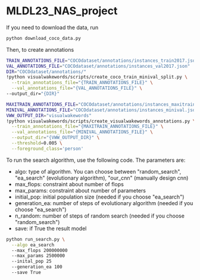 # MLDL23_NAS_project

If you need to download the data, run 

```bash
python download_coco_data.py
```
Then, to create annotations 
```bash
TRAIN_ANNOTATIONS_FILE="COCOdataset/annotations/instances_train2017.json"
VAL_ANNOTATIONS_FILE="COCOdataset/annotations/instances_val2017.json"
DIR="COCOdataset/annotations/"
!python visualwakewords/scripts/create_coco_train_minival_split.py \
  --train_annotations_file="{TRAIN_ANNOTATIONS_FILE}" \
  --val_annotations_file="{VAL_ANNOTATIONS_FILE}" \
--output_dir="{DIR}"
```

```bash
MAXITRAIN_ANNOTATIONS_FILE="COCOdataset/annotations/instances_maxitrain.json"
MINIVAL_ANNOTATIONS_FILE="COCOdataset/annotations/instances_minival.json"
VWW_OUTPUT_DIR="visualwakewords"
!python visualwakewords/scripts/create_visualwakewords_annotations.py \
  --train_annotations_file="{MAXITRAIN_ANNOTATIONS_FILE}" \
  --val_annotations_file="{MINIVAL_ANNOTATIONS_FILE}" \
  --output_dir="{VWW_OUTPUT_DIR}" \
  --threshold=0.005 \
  --foreground_class='person'
```

To run the search algorithm, use the following code. The parameters are:
- algo: type of algorithm. You can choose between "random_search", "ea_search" (evolutionary algorithm), "our_cnn" (manually design cnn)
- max_flops: constraint about number of flops
- max_params: constraint about number of parameters
- initial_pop: initial population size (needed if you choose "ea_search")
- generation_ea: number of steps of evolutionary algorithm (needed if you choose "ea_search")
- n_random: number of steps of random search (needed if you choose "random_search")
- save: if True the result model
```bash
python run_search.py \
  --algo ea_search
  --max_flops 200000000
  --max_params 2500000
  --inital_pop 25
  --generation_ea 100
  --save True
```


